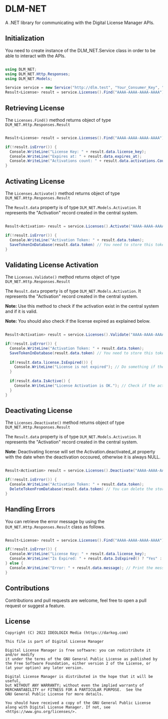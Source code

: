 # DLM-NET

A .NET library for communicating with the Digital License Manager APIs.

## Initialization

You need to create instance of the DLM_NET.Service class in order to be able to interact with the APIs.

```csharp

using DLM_NET;
using DLM_NET.Http.Responses;
using DLM_NET.Models;

Service service = new Service("http://dlm.test", "Your_Consumer_Key", "Your_Consumer_Secret");
Result<License> result = service.Licenses().Find("AAAA-AAAA-AAAA-AAAA");

```

## Retrieving License

The `Licenses.Find()` method returns object of type `DLM_NET.Http.Responses.Result`

```csharp

Result<License> result = service.Licenses().Find("AAAA-AAAA-AAAA-AAAA");

if(!result.isError()) {
  Console.WriteLine("License Key: " + result.data.license_key);
  Console.WriteLine("Expires at: " + result.data.expires_at);
  Console.WriteLine("Activations count: " + result.data.activations.Count);
}

```

## Activating License

The `Licenses.Activate()` method returns object of type `DLM_NET.Http.Responses.Result`

The `Result.data` property is of type `DLM_NET.Models.Activation`. It represents the "Activation" record created in the central system.

```csharp

Result<Activation> result = service.Licenses().Activate("AAAA-AAAA-AAAA-AAAA");

if(!result.isError()) {
  Console.WriteLine("Activation Token: " + result.data.token);
  SaveTokenInDatabase(result.data.token) // You need to store this token somewhere.
}

```

## Validating License Activation

The `Licenses.Validate()` method returns object of type `DLM_NET.Http.Responses.Result`

The `Result.data` property is of type `DLM_NET.Models.Activation`. It represents the "Activation" record created in the central system.

**Note:** Use this method to check if the activation exist in the central system and if it is valid.

**Note:** You should also check if the license expired as explained below.

```csharp

Result<Activation> result = service.Licenses().Validate("AAAA-AAAA-AAAA-AAAA");

if(!result.isError()) {
  Console.WriteLine("Activation Token: " + result.data.token);
  SaveTokenInDatabase(result.data.token) // You need to store this token somewhere.
  
  if(result.data.license.IsExpired()) {
    Console.WriteLine("License is not expired"); // Do something if the license expired, perhaps warn user?
  }
  
  if(result.data.IsActive() {
    Console.WriteLine("License Activation is OK."); // Check if the activation record is OK and not terminated/deactivated.
  }
}

```

## Deactivating License

The `Licenses.Deactivate()` method returns object of type `DLM_NET.Http.Responses.Result`

The `Result.data` property is of type `DLM_NET.Models.Activation`. It represents the "Activation" record created in the central system.

**Note**: Deactivating license will set the Activation.deactivated_at property with the date when the deactivation occoured, otherwise it is always NULL.

```csharp

Result<Activation> result = service.Licenses().Deactivate("AAAA-AAAA-AAAA-AAAA");

if(!result.isError()) {
  Console.WriteLine("Activation Token: " + result.data.token);
  DeleteTokenFromDatabase(result.data.token) // You can delete the stored token.
}

```

## Handling Errors

You can retrieve the error message by using the `DLM_NET.Http.Responses.Result` class as follows.

```csharp

Result<License> result = service.Licenses().Find("AAAA-AAAA-AAAA-AAAA");

if(!result.isError()) {
  Console.WriteLine("License Key: " + result.data.license_key);
  Console.WriteLine("Is Expired: " + result.data.IsExpired() ? "Yes" : "No");
} else {
  Console.WriteLine("Error: " + result.data.message); // Print the message if it is error.
}

```

## Contributions

Contributions and pull requests are welcome, feel free to open a pull request or suggest a feature.

## License

```
Copyright (C) 2022 IDEOLOGIX Media (https://darkog.com)

This file is part of Digital License Manager

Digital License Manager is free software: you can redistribute it and/or modify
it under the terms of the GNU General Public License as published by
the Free Software Foundation, either version 2 of the License, or
(at your option) any later version.

Digital License Manager is distributed in the hope that it will be useful,
but WITHOUT ANY WARRANTY; without even the implied warranty of
MERCHANTABILITY or FITNESS FOR A PARTICULAR PURPOSE.  See the
GNU General Public License for more details.

You should have received a copy of the GNU General Public License
along with Digital License Manager. If not, see <https://www.gnu.org/licenses/>.
```


